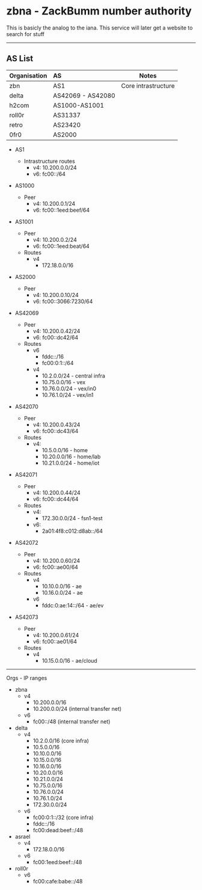# zbna - ZackBumm number authority

This is basicly the analog to the iana. This service will later get a website to search for stuff
___
## AS List

| Organisation | AS                | Notes               |
| ------------ |:----------------- | ------------------- |
| zbn          | AS1               | Core intrastructure |
| delta        | AS42069 - AS42080 |                     |
| h2com        | AS1000-AS1001     |                     |
| roll0r       | AS31337           |                     |
| retro        | AS23420           |                     | 
| 0fr0         | AS2000            |                     | 

- AS1
    - Intrastructure routes
        - v4: 10.200.0.0/24
        - v6: fc00::/64
        
- AS1000
    - Peer
        - v4: 10.200.0.1/24
        - v6: fc00::1eed:beef/64

- AS1001
    - Peer
        - v4: 10.200.0.2/24
        - v6: fc00::1eed:beat/64
    - Routes
        - v4
            - 172.18.0.0/16 
- AS2000
    - Peer
        - v4: 10.200.0.10/24
        - v6: fc00::3066:7230/64
- AS42069
    - Peer
        - v4: 10.200.0.42/24
        - v6: fc00::dc42/64
    - Routes
        - v6
            - fddc::/16
            - fc00:0:1::/64
        - v4
            - 10.2.0.0/24 - central infra
            - 10.75.0.0/16 - vex
            - 10.76.0.0/24 - vex/in0
            - 10.76.1.0/24 - vex/in1
- AS42070
    - Peer
        - v4: 10.200.0.43/24
        - v6: fc00::dc43/64
    - Routes
        - v4:
            - 10.5.0.0/16 - home
            - 10.20.0.0/16 - home/lab
            - 10.21.0.0/24 - home/iot
- AS42071
    - Peer
        - v4: 10.200.0.44/24
        - v6: fc00::dc44/64
    - Routes
        - v4:
            - 172.30.0.0/24 - fsn1-test
        - v6:
            - 2a01:4f8:c012:d8ab::/64
- AS42072
    - Peer
        - v4: 10.200.0.60/24
        - v6: fc00::ae00/64
    - Routes
        - v4
            - 10.10.0.0/16 - ae
            - 10.16.0.0/24 - ae
        - v6
            - fddc:0:ae:14::/64 - ae/ev
- AS42073
    - Peer
        - v4: 10.200.0.61/24
        - v6: fc00::ae01/64
    - Routes
        - v4
            - 10.15.0.0/16 - ae/cloud

___
Orgs - IP ranges
- zbna
    - v4
        - 10.200.0.0/16
        - 10.200.0.0/24 (internal transfer net)
    - v6
        - fc00::/48 (internal transfer net)
- delta
    - v4
        - 10.2.0.0/16 (core infra)
        - 10.5.0.0/16
        - 10.10.0.0/16
        - 10.15.0.0/16
        - 10.16.0.0/16
        - 10.20.0.0/16
        - 10.21.0.0/24
        - 10.75.0.0/16
        - 10.76.0.0/24
        - 10.76.1.0/24
        - 172.30.0.0/24
    - v6
        - fc00:0:1::/32 (core infra)
        - fddc::/16
        - fc00:dead:beef::/48
- asrael
    - v4
        - 172.18.0.0/16
    - v6
        - fc00:1eed:beef::/48
- roll0r
    - v6
        - fc00:cafe:babe::/48
